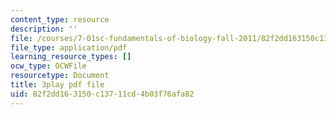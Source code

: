 ```yaml
---
content_type: resource
description: ''
file: /courses/7-01sc-fundamentals-of-biology-fall-2011/82f2dd163150c13711cd4b03f76afa82_YCeKtM6Hnmc.pdf
file_type: application/pdf
learning_resource_types: []
ocw_type: OCWFile
resourcetype: Document
title: 3play pdf file
uid: 82f2dd16-3150-c137-11cd-4b03f76afa82
---
```

